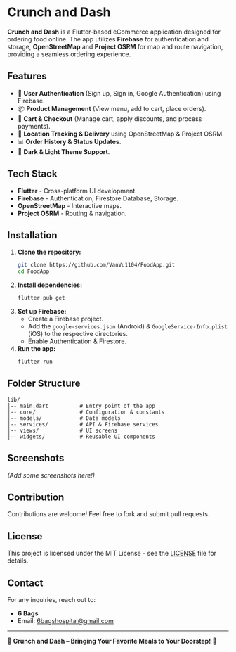 # Crunch and Dash

**Crunch and Dash** is a Flutter-based eCommerce application designed for ordering food online. The app utilizes **Firebase** for authentication and storage, **OpenStreetMap** and **Project OSRM** for map and route navigation, providing a seamless ordering experience.

## Features

- 🔐 **User Authentication** (Sign up, Sign in, Google Authentication) using Firebase.
- 📦 **Product Management** (View menu, add to cart, place orders).
- 🛒 **Cart & Checkout** (Manage cart, apply discounts, and process payments).
- 📍 **Location Tracking & Delivery** using OpenStreetMap & Project OSRM.
- 📊 **Order History & Status Updates**.
- 🌙 **Dark & Light Theme Support**.

## Tech Stack

- **Flutter** - Cross-platform UI development.
- **Firebase** - Authentication, Firestore Database, Storage.
- **OpenStreetMap** - Interactive maps.
- **Project OSRM** - Routing & navigation.

## Installation

1. **Clone the repository:**
   ```sh
   git clone https://github.com/VanVu1104/FoodApp.git
   cd FoodApp
   ```
2. **Install dependencies:**
   ```sh
   flutter pub get
   ```
3. **Set up Firebase:**
   - Create a Firebase project.
   - Add the `google-services.json` (Android) & `GoogleService-Info.plist` (iOS) to the respective directories.
   - Enable Authentication & Firestore.
4. **Run the app:**
   ```sh
   flutter run
   ```

## Folder Structure

```
lib/
│-- main.dart          # Entry point of the app
│-- core/              # Configuration & constants
│-- models/            # Data models
│-- services/          # API & Firebase services
│-- views/             # UI screens
│-- widgets/           # Reusable UI components
```

## Screenshots

*(Add some screenshots here!)*

## Contribution

Contributions are welcome! Feel free to fork and submit pull requests.

## License

This project is licensed under the MIT License - see the [LICENSE](LICENSE) file for details.

## Contact

For any inquiries, reach out to:
- **6 Bags**
- Email: 6bagshospital@gmail.com

---

🚀 **Crunch and Dash – Bringing Your Favorite Meals to Your Doorstep!** 🍗

